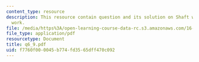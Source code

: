 ```yaml
---
content_type: resource
description: This resource contain question and its solution on Shaft work and Flow
  work.
file: /media/https%3A/open-learning-course-data-rc.s3.amazonaws.com/16-01-unified-engineering-i-ii-iii-iv-fall-2005-spring-2006/f7760f000045b774fd3565dff470c092_q6_9.pdf
file_type: application/pdf
resourcetype: Document
title: q6_9.pdf
uid: f7760f00-0045-b774-fd35-65dff470c092
---
```

